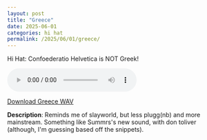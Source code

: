```yaml
---
layout: post
title: "Greece"
date: 2025-06-01
categories: hi hat
permalink: /2025/06/01/greece/
---
```

Hi Hat: Confoederatio Helvetica is NOT Greek!

<audio controls>
  <source src="/assets/audio/hi hat/Hi Hat_Greece_brumalsaito.wav" type="audio/wav">
  Your browser does not support the audio element.
</audio>
<p><a href="/assets/audio/hi hat/Hi Hat_Greece_brumalsaito.wav" download>Download Greece WAV</a></p>

**Description**: Reminds me of slayworld, but less plugg(nb) and more mainstream. Something like Summrs's new sound, with don toliver (although, I'm guessing based off the snippets).